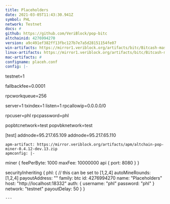 ```yaml
---
title: Placeholders
date: 2021-03-05T11:43:30.941Z
symbol: PHL
network: Testnet
docs: #
github: https://github.com/VeriBlock/pop-bitc
altchainid: 4276994270
version: a9c491ef382ff13fbc127b7e7a5d28151154fe07
win-artifacts: https://mirror1.veriblock.org/artifacts/bitc/Bitcash-master-8b26e5e-win64-qt.zip
linux-artifacts: https://mirror1.veriblock.org/artifacts/bitc/Bitcash-master-8b26e5e-linux-x64.tar.gz
mac-artifacts: #
configname: placeh.conf
config: |-
  ```
  testnet=1

  fallbackfee=0.0001

  rpcworkqueue=256

  server=1
  txindex=1
  listen=1
  rpcallowip=0.0.0.0/0

  rpcuser=phl
  rpcpassword=phl

  popbtcnetwork=test
  popvbknetwork=test

  [test]
  addnode=95.217.65.109
  addnode=95.217.65.110
  ```
apm-artifact: https://mirror.veriblock.org/artifacts/apm/altchain-pop-miner-0.4.12-dev.13.zip
apmconfig: |-
  ```
  miner {
    feePerByte: 1000
    maxFee: 10000000
    api {
      port: 8080
    }
  }

  securityInheriting {
    phl: {
      // this can be set to [1,2,4]
      autoMineRounds: [1,2,4]
      payoutAddress: "<EXECUTE getnewaddress AND PASTE IT HERE>"
      family: btc
      id: 4276994270
      name: "Placeholders"
      host: "http://localhost:18332"
      auth: {
          username: "phl"
          password: "phl"
      }
      network: "testnet"
      payoutDelay: 50
    }
  }
  ```
---
```

